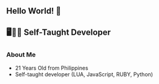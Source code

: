 ## Hello World! 👋

## 🖥👨‍💻 Self-Taught Developer
##

### About Me
- 21 Years Old from Philippines
- Self-taught developer (LUA, JavaScript, RUBY, Python)

<!--
**DayRK/DayRK** is a ✨ _special_ ✨ repository because its `README.md` (this file) appears on your GitHub profile.

Here are some ideas to get you started:

- 🔭 I’m currently working on ...
- 🌱 I’m currently learning ...
- 👯 I’m looking to collaborate on ...
- 🤔 I’m looking for help with ...
- 💬 Ask me about ...
- 📫 How to reach me: ...
- 😄 Pronouns: ...
- ⚡ Fun fact: ...
-->
